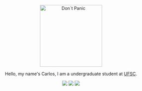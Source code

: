 <div>
  <p align="center">
    <img src="https://user-images.githubusercontent.com/99505083/227659160-3ce23a03-d207-429e-ab78-27b3a3e00c37.gif" alt="Don`t Panic" width="200">
  </p>
  <p align="center">Hello, my name's Carlos, I am a undergraduate student at <a href="https://ufsc.br/">UFSC</a>.</p>
  <p align="center">
    <a href="https://www.instagram.com/carlosbeckert/" target="_blank"><img src="https://img.shields.io/badge/-Instagram-%23E4405F?style=for-the-badge&logo=instagram&logoColor=white" target="_blank"></a>
      <a href = "mailto:carloshbeck@gmail.com"><img src="https://img.shields.io/badge/-Gmail-%23333?style=for-the-badge&logo=gmail&logoColor=white" target="_blank"></a>
      <a href="https://www.linkedin.com/in/carlos-henrique-beckert-598208265/" target="_blank"><img src="https://img.shields.io/badge/-LinkedIn-%230077B5?style=for-the-badge&logo=linkedin&logoColor=white" target="_blank"></a>
  </p>
</div>

